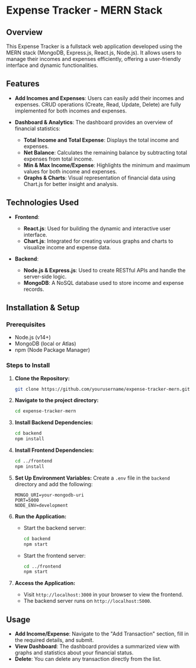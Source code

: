 # Expense Tracker - MERN Stack

## Overview

This Expense Tracker is a fullstack web application developed using the MERN stack (MongoDB, Express.js, React.js, Node.js). It allows users to manage their incomes and expenses efficiently, offering a user-friendly interface and dynamic functionalities.

## Features

- **Add Incomes and Expenses**: Users can easily add their incomes and expenses. CRUD operations (Create, Read, Update, Delete) are fully implemented for both incomes and expenses.

- **Dashboard & Analytics**: The dashboard provides an overview of financial statistics:
  - **Total Income and Total Expense**: Displays the total income and expenses.
  - **Net Balance**: Calculates the remaining balance by subtracting total expenses from total income.
  - **Min & Max Income/Expense**: Highlights the minimum and maximum values for both income and expenses.
  - **Graphs & Charts**: Visual representation of financial data using Chart.js for better insight and analysis.

## Technologies Used

- **Frontend**: 
  - **React.js**: Used for building the dynamic and interactive user interface.
  - **Chart.js**: Integrated for creating various graphs and charts to visualize income and expense data.
  
- **Backend**:
  - **Node.js & Express.js**: Used to create RESTful APIs and handle the server-side logic.
  - **MongoDB**: A NoSQL database used to store income and expense records.

## Installation & Setup

### Prerequisites

- Node.js (v14+)
- MongoDB (local or Atlas)
- npm (Node Package Manager)

### Steps to Install

1. **Clone the Repository:**
    ```bash
    git clone https://github.com/yourusername/expense-tracker-mern.git
    ```
2. **Navigate to the project directory:**
    ```bash
    cd expense-tracker-mern
    ```
3. **Install Backend Dependencies:**
    ```bash
    cd backend
    npm install
    ```
4. **Install Frontend Dependencies:**
    ```bash
    cd ../frontend
    npm install
    ```

5. **Set Up Environment Variables:**
    Create a `.env` file in the `backend` directory and add the following:

    ```env
    MONGO_URI=your-mongodb-uri
    PORT=5000
    NODE_ENV=development
    ```

6. **Run the Application:**
    - Start the backend server:
        ```bash
        cd backend
        npm start
        ```
    - Start the frontend server:
        ```bash
        cd ../frontend
        npm start
        ```

7. **Access the Application:**
    - Visit `http://localhost:3000` in your browser to view the frontend.
    - The backend server runs on `http://localhost:5000`.

## Usage

- **Add Income/Expense**: Navigate to the "Add Transaction" section, fill in the required details, and submit.
- **View Dashboard**: The dashboard provides a summarized view with graphs and statistics about your financial status.
- **Delete**: You can delete any transaction directly from the list.



